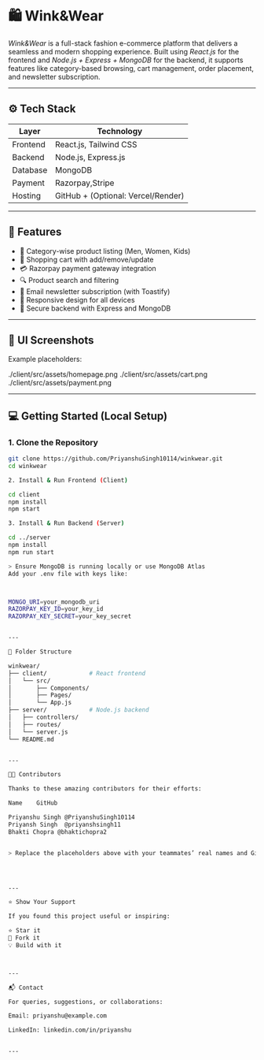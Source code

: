 # 🛍 Wink&Wear

*Wink&Wear* is a full-stack fashion e-commerce platform that delivers a seamless and modern shopping experience. Built using *React.js* for the frontend and *Node.js + Express + MongoDB* for the backend, it supports features like category-based browsing, cart management, order placement, and newsletter subscription.

---

## ⚙ Tech Stack

| Layer       | Technology                       |
|-------------|----------------------------------|
| Frontend    | React.js, Tailwind CSS |
| Backend     | Node.js, Express.js              |
| Database    | MongoDB                          |
| Payment     | Razorpay,Stripe                  |
| Hosting     | GitHub + (Optional: Vercel/Render) |

---

## 🚀 Features

- 👕 Category-wise product listing (Men, Women, Kids)
- 🛒 Shopping cart with add/remove/update
- 💳 Razorpay payment gateway integration
- 🔍 Product search and filtering
- 📧 Email newsletter subscription (with Toastify)
- 📱 Responsive design for all devices
- 🔐 Secure backend with Express and MongoDB

---

## 📸 UI Screenshots

Example placeholders:

./client/src/assets/homepage.png ./client/src/assets/cart.png ./client/src/assets/payment.png

---

## 💻 Getting Started (Local Setup)

### 1. Clone the Repository
```bash
git clone https://github.com/PriyanshuSingh10114/winkwear.git
cd winkwear

2. Install & Run Frontend (Client)

cd client
npm install
npm start

3. Install & Run Backend (Server)

cd ../server
npm install
npm run start

> Ensure MongoDB is running locally or use MongoDB Atlas
Add your .env file with keys like:



MONGO_URI=your_mongodb_uri
RAZORPAY_KEY_ID=your_key_id
RAZORPAY_KEY_SECRET=your_key_secret


---

📁 Folder Structure

winkwear/
├── client/            # React frontend
│   └── src/
│       ├── Components/
│       ├── Pages/
│       └── App.js
├── server/            # Node.js backend
│   ├── controllers/
│   ├── routes/
│   └── server.js
└── README.md


---

👨‍💻 Contributors

Thanks to these amazing contributors for their efforts:

Name	GitHub

Priyanshu Singh	@PriyanshuSingh10114
Priyansh Singh	@priyanshsingh11
Bhakti Chopra @bhaktichopra2


> Replace the placeholders above with your teammates’ real names and GitHub usernames.




---

⭐ Show Your Support

If you found this project useful or inspiring:

⭐ Star it
🍴 Fork it
💡 Build with it



---

📬 Contact

For queries, suggestions, or collaborations:

Email: priyanshu@example.com

LinkedIn: linkedin.com/in/priyanshu


---
